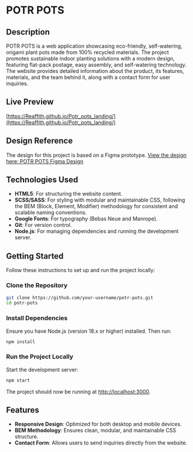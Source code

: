 
# POTR POTS

## Description

POTR POTS is a web application showcasing eco-friendly, self-watering, origami plant pots made from 100% recycled materials. The project promotes sustainable indoor planting solutions with a modern design, featuring flat-pack postage, easy assembly, and self-watering technology. The website provides detailed information about the product, its features, materials, and the team behind it, along with a contact form for user inquiries.

## Live Preview

[https://Reaffith.github.io/Potr_pots_landing/](https://Reaffith.github.io/Potr_pots_landing/)

## Design Reference

The design for this project is based on a Figma prototype.
[View the design here: POTR POTS Figma Design](https://www.figma.com/design/50zgLU65Mcd3MisFHMfLfx/POTR-POTS_FE-students?node-id=1760-281&p=f)

## Technologies Used

- **HTML5**: For structuring the website content.
- **SCSS/SASS**: For styling with modular and maintainable CSS, following the BEM (Block, Element, Modifier) methodology for consistent and scalable naming conventions.
- **Google Fonts**: For typography (Bebas Neue and Manrope).
- **Git**: For version control.
- **Node.js**: For managing dependencies and running the development server.

## Getting Started

Follow these instructions to set up and run the project locally:

### Clone the Repository

```bash
git clone https://github.com/your-username/potr-pots.git
cd potr-pots
```

### Install Dependencies

Ensure you have Node.js (version 18.x or higher) installed. Then run:

```bash
npm install
```

### Run the Project Locally

Start the development server:

```bash
npm start
```

The project should now be running at [http://localhost:3000](http://localhost:3000).

## Features

- **Responsive Design**: Optimized for both desktop and mobile devices.
- **BEM Methodology**: Ensures clean, modular, and maintainable CSS structure.
- **Contact Form**: Allows users to send inquiries directly from the website.
